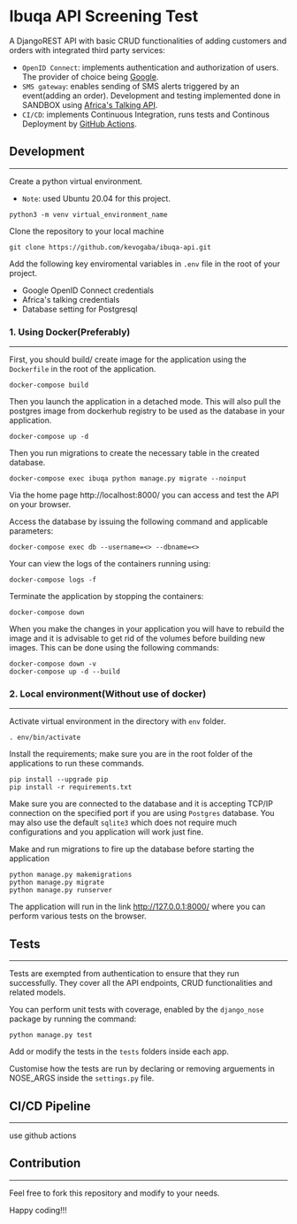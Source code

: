 # Ibuqa API Screening Test

A DjangoREST API with basic CRUD functionalities of adding customers and orders with integrated third party services:
-   `OpenID Connect`: implements authentication and authorization of users. The provider of choice being [Google](https://developers.google.com/identity/protocols/oauth2/openid-connect#python).
-   `SMS gateway`: enables sending of SMS alerts triggered by an event(adding an order). Development and testing implemented done in SANDBOX using [Africa's Talking API](https://africastalking.com/).
-   `CI/CD`: implements Continuous Integration, runs tests and Continous Deployment by [GitHub Actions](https://github.com/features/actions).

## Development
---

Create a python virtual environment.
- `Note`: used Ubuntu 20.04 for this project.
```
python3 -m venv virtual_environment_name
```

Clone the repository to your local machine
```
git clone https://github.com/kevogaba/ibuqa-api.git
```
Add the following key enviromental variables in `.env` file in the root of your project.
- Google OpenID Connect credentials
- Africa's talking credentials
- Database setting for Postgresql


### 1. Using Docker(Preferably)
---

First, you should build/ create image for the application using the `Dockerfile` in the root of the application.
```
docker-compose build
```

Then you launch the application in a detached mode. This will also pull the postgres image from dockerhub registry to be used as the database in your application.
```
docker-compose up -d
```

Then you run migrations to create the necessary table in the created database.
```
docker-compose exec ibuqa python manage.py migrate --noinput
```

Via the home page http://localhost:8000/ you can access and test the API on your browser.

Access the database by issuing the following command and applicable parameters:
```
docker-compose exec db --username=<> --dbname=<>
```

Your can view the logs of the containers running using:
```
docker-compose logs -f
```

Terminate the application by stopping the containers:
```
docker-compose down
```

When you make the changes in your application you will have to rebuild the image and it is advisable to get rid of the volumes before building new images. This can be done using the following commands:
```
docker-compose down -v
docker-compose up -d --build 
```


### 2. Local environment(Without use of docker)
---
Activate virtual environment in the directory with `env` folder.
```
. env/bin/activate
```

Install the requirements; make sure you are in the root folder of the applications to run these commands.
```
pip install --upgrade pip
pip install -r requirements.txt
```
Make sure you are connected to the database and it is accepting TCP/IP connection on the specified port if you are using `Postgres` database. You may also use the default `sqlite3` which does not require much configurations and you application will work just fine.

Make and run migrations to fire up the database before starting the application
```
python manage.py makemigrations
python manage.py migrate
python manage.py runserver
```
The application will run in the link http://127.0.0.1:8000/ where you can perform various tests on the browser.


## Tests
---
Tests are exempted from authentication to ensure that they run successfully. They cover all the API endpoints, CRUD functionalities and related models.

You can perform unit tests with coverage, enabled by the `django_nose` package by running the command:
```
python manage.py test
```
Add or modify the tests in the `tests` folders inside each app.

Customise how the tests are run by declaring or removing arguements in NOSE_ARGS inside the `settings.py` file.


## CI/CD Pipeline
---
use github actions


## Contribution
---
Feel free to fork this repository and modify to your needs.

Happy coding!!!